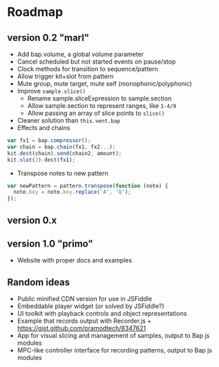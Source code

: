 # Roadmap

## version 0.2 "marl"

- Add bap.volume, a global volume parameter
- Cancel scheduled but not started events on pause/stop
- Clock methods for transition to sequence/pattern
- Allow trigger kit+slot from pattern
- Mute group, mute target, mute self (monophonic/polyphonic)
- Improve ```sample.slice()```
  - Rename sample.sliceExpression to sample.section
  - Allow sample.section to represent ranges, like ```1-4/9```
  - Allow passing an array of slice points to ```slice()```
- Cleaner solution than ```this.vent.bap```
- Effects and chains
```js
var fx1 = bap.compressor();
var chain = bap.chain(fx1, fx2...);
kit.dest(chain).send(chain2, amount);
kit.slot(2).dest(fx1);
```
- Transpose notes to new pattern
```js
var newPattern = pattern.transpose(function (note) {
  note.key = note.key.replace('A', 'Q');
});
```

## version 0.x

## version 1.0 "primo"

- Website with proper docs and examples



## Random ideas

- Public minified CDN version for use in JSFiddle
- Embeddable player widget (or solved by JSFiddle?)
- UI toolkit with playback controls and object representations
- Example that records output with Recorder.js + https://gist.github.com/pramodtech/8347621
- App for visual slicing and management of samples, output to Bap js modules
- MPC-like controller interface for recording patterns, output to Bap js modules
